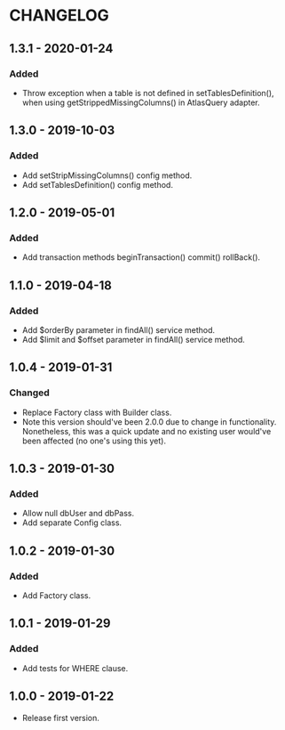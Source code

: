 # CHANGELOG

## 1.3.1 - 2020-01-24

### Added

- Throw exception when a table is not defined in setTablesDefinition(), when using getStrippedMissingColumns() in AtlasQuery adapter.

## 1.3.0 - 2019-10-03

### Added

- Add setStripMissingColumns() config method.
- Add setTablesDefinition() config method.

## 1.2.0 - 2019-05-01

### Added

- Add transaction methods beginTransaction() commit() rollBack().

## 1.1.0 - 2019-04-18

### Added

- Add $orderBy parameter in findAll() service method.
- Add $limit and $offset parameter in findAll() service method.

## 1.0.4 - 2019-01-31

### Changed

- Replace Factory class with Builder class.
- Note this version should've been 2.0.0 due to change in functionality. Nonetheless, this was a quick update and no existing user would've been affected (no one's using this yet).

## 1.0.3 - 2019-01-30

### Added

- Allow null dbUser and dbPass.
- Add separate Config class.

## 1.0.2 - 2019-01-30

### Added

- Add Factory class.

## 1.0.1 - 2019-01-29

### Added

- Add tests for WHERE clause.

## 1.0.0 - 2019-01-22

- Release first version.